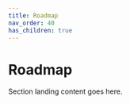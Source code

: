 ```yaml
---
title: Roadmap
nav_order: 40
has_children: true
---
```


# Roadmap

Section landing content goes here.
